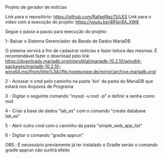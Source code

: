 Projeto de gerador de notícias

Link para o repositório: https://github.com/RafaelRez75/LES 
Link para o vídeo com a execução do projeto: https://youtu.be/4R1pr8A_XW8

Segue o passo a passo para execução do projeto:

1- Baixar o Sistema Gerenciador de Bando de Dados MariaDB

O sistema servirá a fim de cadastrar notícias e fazer leitura das mesmas. É recomendável fazer o download pelo link:
https://downloads.mariadb.org/interstitial/mariadb-10.2.10/winx64-packages/mariadb-10.2.10-winx64.msi/from/http%3A//ftp.hosteurope.de/mirror/archive.mariadb.org/

2 - Acessar o cmd pelo caminho na pasta 'bin' da pasta do MariaDB que estará nos Arquivos de Programa

3 - Digitar o seguinte comando "mysql -u root -p" e definir a senha como root

4 - Criar a base de dados "lab_es" com o comando "create database lab_es"

5 - Abrir outro cmd com o caminho da pasta "simple_web_app_list"

6 - Digitar o comando "gradle apprun"


OBS.: É necessário previamente já ter instalado o Gradle senão o comando gradle apprun não surtirá efeito
